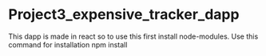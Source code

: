 # Project3_expensive_tracker_dapp
This dapp is made in react so to use this first install node-modules.
Use this command for installation
npm install
